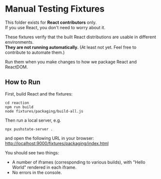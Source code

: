# Manual Testing Fixtures

This folder exists for **React contributors** only.  
If you use React, you don't need to worry about it.

These fixtures verify that the built React distributions are usable in different environments.  
**They are not running automatically.** (At least not yet. Feel free to contribute to automate them.)

Run them when you make changes to how we package React and ReactDOM.

## How to Run

First, build React and the fixtures:

```
cd reaction
npm run build
node fixtures/packaging/build-all.js
```

Then run a local server, e.g.

```
npx pushstate-server .
```

and open the following URL in your browser: [http://localhost:9000/fixtures/packaging/index.html](http://localhost:9000/fixtures/packaging/index.html)

You should see two things:

* A number of iframes (corresponding to various builds), with "Hello World" rendered in each iframe.
* No errors in the console.
